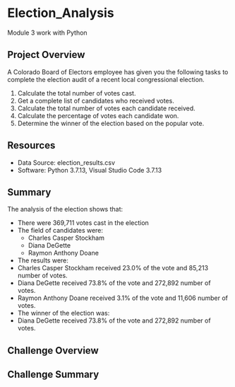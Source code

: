 # Election_Analysis
Module 3 work with Python

## Project Overview
A Colorado Board of Electors employee has given you the following tasks to complete the election audit of a recent local congressional election.

1. Calculate the total number of votes cast.
2. Get a complete list of candidates who received votes.
3. Calculate the total number of votes each candidate received.
4. Calculate the percentage of votes each candidate won.
5. Determine the winner of the election based on the popular vote.

## Resources
- Data Source: election_results.csv
- Software: Python 3.7.13, Visual Studio Code 3.7.13

## Summary
The analysis of the election shows that:
- There were 369,711 votes cast in the election
- The field of candidates were:
  -   Charles Casper Stockham
  -   Diana DeGette
  -   Raymon Anthony Doane
-  The results were:
  -   Charles Casper Stockham received 23.0% of the vote and 85,213 number of votes.
  -   Diana DeGette received 73.8% of the vote and 272,892 number of votes.
  -   Raymon Anthony Doane received 3.1% of the vote and 11,606 number of votes.
-  The winner of the election was:
  -   Diana DeGette received 73.8% of the vote and 272,892 number of votes.

## Challenge Overview

## Challenge Summary
